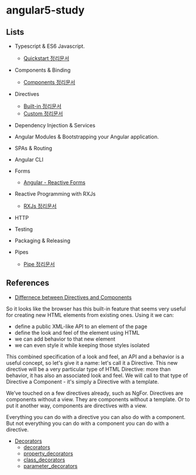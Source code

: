 # angular5-study

## Lists
- Typescript & ES6 Javascript.
  - [Quickstart 정리문서](https://docs.google.com/document/d/1F4xYbzDvnWzuLeVn6yTZ4ZuuQwsBP4InCjNWEEHWP2o/edit)
- Components & Binding
  - [Components 정리문서](https://docs.google.com/document/d/1JzgW9L9SMTE2CN896pu4QQlBQiDq_E5NI49GANLgWJE/edit)
- Directives
  - [Built-in 정리문서](https://docs.google.com/document/d/16xiGaH4VFyYN_FVsJ6Q1gWb2UMYxvOFQegUtvlD-CQI/edit)
  - [Custom 정리문서](https://docs.google.com/document/d/12RrV8NiKb7ZhpDjPSqOEYrShzxjVvdNJvo8-HvkYXeU/edit)
- Dependency Injection & Services
	
- Angular Modules & Bootstrapping your Angular application.

- SPAs & Routing

- Angular CLI

- Forms
	- [Angular - Reactive Forms](https://angular.io/guide/reactive-forms)
- Reactive Programming with RXJs
	- [RXJs 정리문서](https://docs.google.com/document/d/1lq_4U1hR_ajTVqL4wTgX4-0Y4bPm4rH7G-HGJpGky1o/edit)
- HTTP

- Testing

- Packaging & Releasing
- Pipes
	- [Pipe 정리문서](https://docs.google.com/document/d/1sJKgD2DZwDjUViEulWKwTYmjHc9wSLzaDj8d8qHLyls/edit)
## References
- [Differnece between Directives and Components](https://blog.angular-university.io/angular-components-and-directives-for-beginners/)

So it looks like the browser has this built-in feature that seems very useful for creating new HTML elements from existing ones. Using it we can:

- define a public XML-like API to an element of the page
- define the look and feel of the element using HTML
- we can add behavior to that new element
- we can even style it while keeping those styles isolated

This combined specification of a look and feel, an API and a behavior is a useful concept, so let's give it a name: let's call it a Directive. This new directive will be a very particular type of HTML Directive: more than behavior, it has also an associated look and feel. We will call to that type of Directive a Component - it's simply a Directive with a template.



We’ve touched on a few directives already, such as NgFor.
Directives are components without a view. They are components without a template. Or to put it another way, components are directives with a view.
				
Everything you can do with a directive you can also do with a component. But not everything you can do with a component you can do with a directive.



- [Decorators](https://toddmotto.com/angular-decorators)
  - [decorators](https://angular-2-training-book.rangle.io/v/v2.3/handout/features/decorators.html)
  - [property_decorators](https://angular-2-training-book.rangle.io/v/v2.3/handout/features/property_decorators.html)
  - [class_decorators](https://angular-2-training-book.rangle.io/v/v2.3/handout/features/class_decorators.html)
  - [parameter_decorators](https://angular-2-training-book.rangle.io/v/v2.3/handout/features/parameter_decorators.html)
